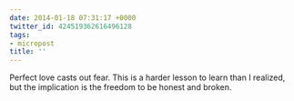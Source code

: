 ```yaml
---
date: 2014-01-18 07:31:17 +0000
twitter_id: 424519362616496128
tags:
- micropost
title: ''
---
```


Perfect love casts out fear. This is a harder lesson to learn than I realized, but the implication is the freedom to be honest and broken.
